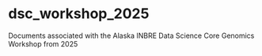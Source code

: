 # dsc_workshop_2025
Documents associated with the Alaska INBRE Data Science Core Genomics Workshop from 2025
